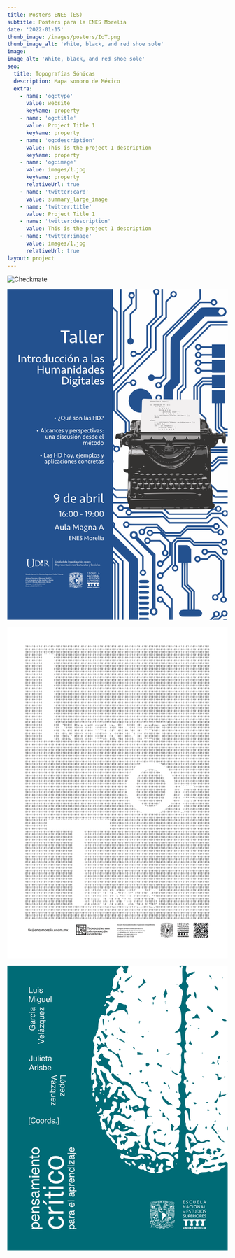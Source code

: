 ```yaml
---
title: Posters ENES (ES)
subtitle: Posters para la ENES Morelia
date: '2022-01-15'
thumb_image: /images/posters/IoT.png
thumb_image_alt: 'White, black, and red shoe sole'
image: 
image_alt: 'White, black, and red shoe sole'
seo:
  title: Topografías Sónicas
  description: Mapa sonoro de México
  extra:
    - name: 'og:type'
      value: website
      keyName: property
    - name: 'og:title'
      value: Project Title 1
      keyName: property
    - name: 'og:description'
      value: This is the project 1 description
      keyName: property
    - name: 'og:image'
      value: images/1.jpg
      keyName: property
      relativeUrl: true
    - name: 'twitter:card'
      value: summary_large_image
    - name: 'twitter:title'
      value: Project Title 1
    - name: 'twitter:description'
      value: This is the project 1 description
    - name: 'twitter:image'
      value: images/1.jpg
      relativeUrl: true
layout: project
---
```


![Checkmate](/images/posters/FLISOL.png)

![Checkmate](/images/posters/HD.png)

![Checkmate](/images/posters/IoT.png)

![Checkmate](/images/posters/portada.png)
